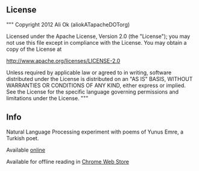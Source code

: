 License
-------
""" Copyright 2012 Ali Ok (aliokATapacheDOTorg)

Licensed under the Apache License, Version 2.0 (the "License"); you may not use this file except in compliance with the License. You may obtain a copy of the License at

http://www.apache.org/licenses/LICENSE-2.0

Unless required by applicable law or agreed to in writing, software distributed under the License is distributed on an "AS IS" BASIS, WITHOUT WARRANTIES OR CONDITIONS OF ANY KIND, either express or implied. See the License for the specific language governing permissions and limitations under the License. """


Info
----

Natural Language Processing experiment with poems of Yunus Emre, a Turkish poet.

Available [online](http://bit.ly/yunusdivan)

Available for offline reading in [Chrome Web Store](https://chrome.google.com/webstore/detail/yunus-emre-divan%C4%B1/fnmlkacineboemcikmeppadalmpkdojh?utm_source=chrome-ntp-launcher)
